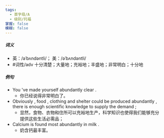 ```yaml
---
tags:
  - 首字母/A
  - 级别/托福
掌握: false
模糊: false
---
```

##### 词义
- 英：/əˈbʌndəntli/； 美：/əˈbʌndəntli/
- #词性/adv  十分清楚；大量地；充裕地；丰盛地；非常明白；十分地
##### 例句
- You 've made yourself abundantly clear .
	- 你已经说得非常明白了。
- Obviously , food , clothing and shelter could be produced abundantly , there is enough scientific knowledge to supply the demand ;
	- 显然，食物、衣物和住所可以充裕地生产，科学知识也使得我们能够充分提供这些生活必需品；
- Calcium is found most abundantly in milk .
	- 奶含钙最丰富。
